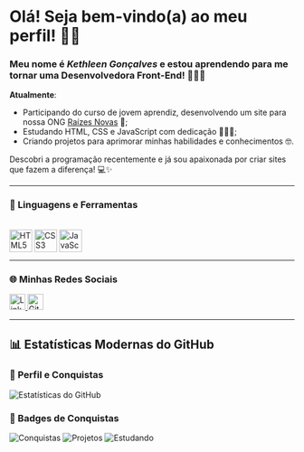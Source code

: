 # Olá! Seja bem-vindo(a) ao meu perfil! 👋🏽

### Meu nome é _Kethleen Gonçalves_ e estou aprendendo para me tornar uma Desenvolvedora Front-End! 👩🏽‍💻

**Atualmente**:  
* Participando do curso de jovem aprendiz, desenvolvendo um site para nossa ONG [Raízes Novas](https://raizesnovas.github.io/site/) 🌱;  
* Estudando HTML, CSS e JavaScript com dedicação 👩🏽‍🏫;  
* Criando projetos para aprimorar minhas habilidades e conhecimentos 🤓.

Descobri a programação recentemente e já sou apaixonada por criar sites que fazem a diferença! 💻✨

---

### 🚀 Linguagens e Ferramentas  

<div style="display: inline_block"><br>
  <img align="center" alt="HTML5" height="40" width="40" src="https://cdn.jsdelivr.net/gh/devicons/devicon/icons/html5/html5-original.svg">
  <img align="center" alt="CSS3" height="40" width="40" src="https://cdn.jsdelivr.net/gh/devicons/devicon/icons/css3/css3-original.svg">
  <img align="center" alt="JavaScript" height="40" width="40" src="https://cdn.jsdelivr.net/gh/devicons/devicon/icons/javascript/javascript-original.svg">
</div>

---

### 🌐 Minhas Redes Sociais  

<div style="display: inline_block">
  <a href="https://br.linkedin.com/in/kethleen-gon%C3%A7alves06">
    <img src="https://img.shields.io/badge/-LinkedIn-%230077B5?style=for-the-badge&logo=linkedin&logoColor=white" alt="LinkedIn" height="28px" />
  </a>
  <a href="https://github.com/Kethleen06">
    <img src="https://img.shields.io/badge/-GitHub-%23121011?style=for-the-badge&logo=github&logoColor=white" alt="GitHub" height="28px" />
  </a>
</div>

---

## 📊 Estatísticas Modernas do GitHub

### 🔹 Perfil e Conquistas
![Estatísticas do GitHub](https://github-readme-stats.vercel.app/api?username=Kethleen06&show_icons=true&theme=tokyonight&hide_border=true)

### 🔹 Badges de Conquistas
![Conquistas](https://img.shields.io/badge/Contribuições-Ativas-brightgreen?style=for-the-badge)
![Projetos](https://img.shields.io/badge/Projetos-Em_andamento-blue?style=for-the-badge)
![Estudando](https://img.shields.io/badge/Estudo-Constante-orange?style=for-the-badge)

